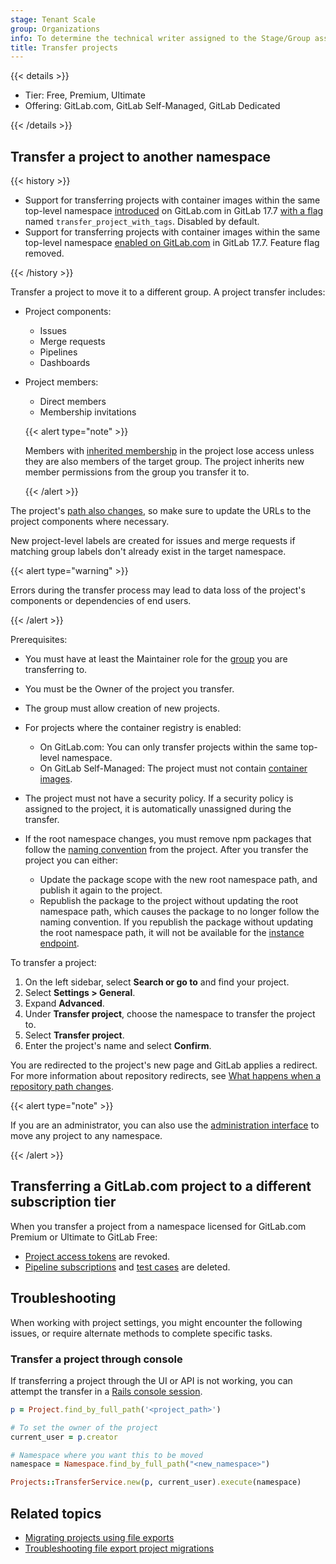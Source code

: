 ```yaml
---
stage: Tenant Scale
group: Organizations
info: To determine the technical writer assigned to the Stage/Group associated with this page, see https://handbook.gitlab.com/handbook/product/ux/technical-writing/#assignments
title: Transfer projects
---
```


{{< details >}}

- Tier: Free, Premium, Ultimate
- Offering: GitLab.com, GitLab Self-Managed, GitLab Dedicated

{{< /details >}}

## Transfer a project to another namespace

{{< history >}}

- Support for transferring projects with container images within the same top-level namespace [introduced](https://gitlab.com/gitlab-org/gitlab/-/issues/499163) on GitLab.com in GitLab 17.7 [with a flag](../../../administration/feature_flags.md) named `transfer_project_with_tags`. Disabled by default.
- Support for transferring projects with container images within the same top-level namespace [enabled on GitLab.com](https://gitlab.com/gitlab-org/gitlab/-/issues/499163) in GitLab 17.7. Feature flag removed.

{{< /history >}}

Transfer a project to move it to a different group.
A project transfer includes:

- Project components:
  - Issues
  - Merge requests
  - Pipelines
  - Dashboards
- Project members:
  - Direct members
  - Membership invitations

   {{< alert type="note" >}}
   
   Members with [inherited membership](../members/_index.md#membership-types) 
   in the project lose access unless they are also members of the target group.
   The project inherits new member permissions from the group you transfer it to.

   {{< /alert >}}

The project's [path also changes](../repository/_index.md#repository-path-changes), so make sure to update the URLs to the project components where necessary.

New project-level labels are created for issues and merge requests if matching group labels don't already exist in the target namespace.

{{< alert type="warning" >}}

Errors during the transfer process may lead to data loss of the project's components or dependencies of end users.

{{< /alert >}}

Prerequisites:

- You must have at least the Maintainer role for the [group](../../group/_index.md#create-a-group) you are transferring to.
- You must be the Owner of the project you transfer.
- The group must allow creation of new projects.
- For projects where the container registry is enabled:
  - On GitLab.com: You can only transfer projects within the same top-level namespace.
  - On GitLab Self-Managed: The project must not contain [container images](../../packages/container_registry/_index.md#move-or-rename-container-registry-repositories).
- The project must not have a security policy.
  If a security policy is assigned to the project, it is automatically unassigned during the transfer.
- If the root namespace changes, you must remove npm packages that follow the [naming convention](../../packages/npm_registry/_index.md#naming-convention) from the project.
  After you transfer the project you can either:

  - Update the package scope with the new root namespace path, and publish it again to the project.
  - Republish the package to the project without updating the root namespace path, which causes the package to no longer follow the naming convention.
    If you republish the package without updating the root namespace path, it will not be available for the [instance endpoint](../../packages/npm_registry/_index.md#install-from-an-instance).

To transfer a project:

1. On the left sidebar, select **Search or go to** and find your project.
1. Select **Settings > General**.
1. Expand **Advanced**.
1. Under **Transfer project**, choose the namespace to transfer the project to.
1. Select **Transfer project**.
1. Enter the project's name and select **Confirm**.

You are redirected to the project's new page and GitLab applies a redirect. For more information about repository redirects, see [What happens when a repository path changes](../repository/_index.md#repository-path-changes).

{{< alert type="note" >}}

If you are an administrator, you can also use the [administration interface](../../../administration/admin_area.md#administering-projects)
to move any project to any namespace.

{{< /alert >}}

## Transferring a GitLab.com project to a different subscription tier

When you transfer a project from a namespace licensed for GitLab.com Premium or Ultimate to GitLab Free:

- [Project access tokens](../settings/project_access_tokens.md) are revoked.
- [Pipeline subscriptions](../../../ci/pipelines/_index.md#trigger-a-pipeline-when-an-upstream-project-is-rebuilt-deprecated)
  and [test cases](../../../ci/test_cases/_index.md) are deleted.

## Troubleshooting

When working with project settings, you might encounter the following issues, or require alternate methods to complete specific tasks.

### Transfer a project through console

If transferring a project through the UI or API is not working, you can attempt the transfer in a [Rails console session](../../../administration/operations/rails_console.md#starting-a-rails-console-session).

```ruby
p = Project.find_by_full_path('<project_path>')

# To set the owner of the project
current_user = p.creator

# Namespace where you want this to be moved
namespace = Namespace.find_by_full_path("<new_namespace>")

Projects::TransferService.new(p, current_user).execute(namespace)
```

## Related topics

- [Migrating projects using file exports](import_export.md)
- [Troubleshooting file export project migrations](import_export_troubleshooting.md)
